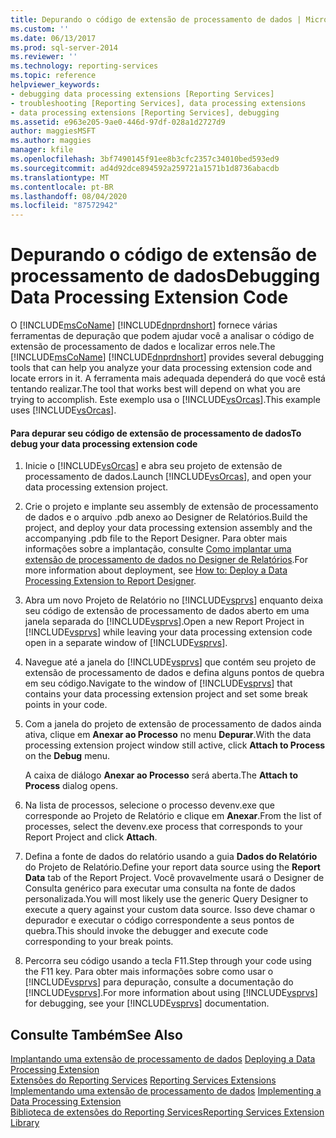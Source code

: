 ```yaml
---
title: Depurando o código de extensão de processamento de dados | Microsoft Docs
ms.custom: ''
ms.date: 06/13/2017
ms.prod: sql-server-2014
ms.reviewer: ''
ms.technology: reporting-services
ms.topic: reference
helpviewer_keywords:
- debugging data processing extensions [Reporting Services]
- troubleshooting [Reporting Services], data processing extensions
- data processing extensions [Reporting Services], debugging
ms.assetid: e963e205-9ae0-446d-97df-028a1d2727d9
author: maggiesMSFT
ms.author: maggies
manager: kfile
ms.openlocfilehash: 3bf7490145f91ee8b3cfc2357c34010bed593ed9
ms.sourcegitcommit: ad4d92dce894592a259721a1571b1d8736abacdb
ms.translationtype: MT
ms.contentlocale: pt-BR
ms.lasthandoff: 08/04/2020
ms.locfileid: "87572942"
---
```

# <a name="debugging-data-processing-extension-code"></a><span data-ttu-id="8f472-102">Depurando o código de extensão de processamento de dados</span><span class="sxs-lookup"><span data-stu-id="8f472-102">Debugging Data Processing Extension Code</span></span>
  <span data-ttu-id="8f472-103">O [!INCLUDE[msCoName](../../../includes/msconame-md.md)] [!INCLUDE[dnprdnshort](../../../includes/dnprdnshort-md.md)] fornece várias ferramentas de depuração que podem ajudar você a analisar o código de extensão de processamento de dados e localizar erros nele.</span><span class="sxs-lookup"><span data-stu-id="8f472-103">The [!INCLUDE[msCoName](../../../includes/msconame-md.md)] [!INCLUDE[dnprdnshort](../../../includes/dnprdnshort-md.md)] provides several debugging tools that can help you analyze your data processing extension code and locate errors in it.</span></span> <span data-ttu-id="8f472-104">A ferramenta mais adequada dependerá do que você está tentando realizar.</span><span class="sxs-lookup"><span data-stu-id="8f472-104">The tool that works best will depend on what you are trying to accomplish.</span></span> <span data-ttu-id="8f472-105">Este exemplo usa o [!INCLUDE[vsOrcas](../../../includes/vsorcas-md.md)].</span><span class="sxs-lookup"><span data-stu-id="8f472-105">This example uses [!INCLUDE[vsOrcas](../../../includes/vsorcas-md.md)].</span></span>  
  
#### <a name="to-debug-your-data-processing-extension-code"></a><span data-ttu-id="8f472-106">Para depurar seu código de extensão de processamento de dados</span><span class="sxs-lookup"><span data-stu-id="8f472-106">To debug your data processing extension code</span></span>  
  
1.  <span data-ttu-id="8f472-107">Inicie o [!INCLUDE[vsOrcas](../../../includes/vsorcas-md.md)] e abra seu projeto de extensão de processamento de dados.</span><span class="sxs-lookup"><span data-stu-id="8f472-107">Launch [!INCLUDE[vsOrcas](../../../includes/vsorcas-md.md)], and open your data processing extension project.</span></span>  
  
2.  <span data-ttu-id="8f472-108">Crie o projeto e implante seu assembly de extensão de processamento de dados e o arquivo .pdb anexo ao Designer de Relatórios.</span><span class="sxs-lookup"><span data-stu-id="8f472-108">Build the project, and deploy your data processing extension assembly and the accompanying .pdb file to the Report Designer.</span></span> <span data-ttu-id="8f472-109">Para obter mais informações sobre a implantação, consulte [Como implantar uma extensão de processamento de dados no Designer de Relatórios](deploying-a-data-processing-extension-to-report-designer.md).</span><span class="sxs-lookup"><span data-stu-id="8f472-109">For more information about deployment, see [How to: Deploy a Data Processing Extension to Report Designer](deploying-a-data-processing-extension-to-report-designer.md).</span></span>  
  
3.  <span data-ttu-id="8f472-110">Abra um novo Projeto de Relatório no [!INCLUDE[vsprvs](../../../includes/vsprvs-md.md)] enquanto deixa seu código de extensão de processamento de dados aberto em uma janela separada do [!INCLUDE[vsprvs](../../../includes/vsprvs-md.md)].</span><span class="sxs-lookup"><span data-stu-id="8f472-110">Open a new Report Project in [!INCLUDE[vsprvs](../../../includes/vsprvs-md.md)] while leaving your data processing extension code open in a separate window of [!INCLUDE[vsprvs](../../../includes/vsprvs-md.md)].</span></span>  
  
4.  <span data-ttu-id="8f472-111">Navegue até a janela do [!INCLUDE[vsprvs](../../../includes/vsprvs-md.md)] que contém seu projeto de extensão de processamento de dados e defina alguns pontos de quebra em seu código.</span><span class="sxs-lookup"><span data-stu-id="8f472-111">Navigate to the window of [!INCLUDE[vsprvs](../../../includes/vsprvs-md.md)] that contains your data processing extension project and set some break points in your code.</span></span>  
  
5.  <span data-ttu-id="8f472-112">Com a janela do projeto de extensão de processamento de dados ainda ativa, clique em **Anexar ao Processo** no menu **Depurar**.</span><span class="sxs-lookup"><span data-stu-id="8f472-112">With the data processing extension project window still active, click **Attach to Process** on the **Debug** menu.</span></span>  
  
     <span data-ttu-id="8f472-113">A caixa de diálogo **Anexar ao Processo** será aberta.</span><span class="sxs-lookup"><span data-stu-id="8f472-113">The **Attach to Process** dialog opens.</span></span>  
  
6.  <span data-ttu-id="8f472-114">Na lista de processos, selecione o processo devenv.exe que corresponde ao Projeto de Relatório e clique em **Anexar**.</span><span class="sxs-lookup"><span data-stu-id="8f472-114">From the list of processes, select the devenv.exe process that corresponds to your Report Project and click **Attach**.</span></span>  
  
7.  <span data-ttu-id="8f472-115">Defina a fonte de dados do relatório usando a guia **Dados do Relatório** do Projeto de Relatório.</span><span class="sxs-lookup"><span data-stu-id="8f472-115">Define your report data source using the **Report Data** tab of the Report Project.</span></span> <span data-ttu-id="8f472-116">Você provavelmente usará o Designer de Consulta genérico para executar uma consulta na fonte de dados personalizada.</span><span class="sxs-lookup"><span data-stu-id="8f472-116">You will most likely use the generic Query Designer to execute a query against your custom data source.</span></span> <span data-ttu-id="8f472-117">Isso deve chamar o depurador e executar o código correspondente a seus pontos de quebra.</span><span class="sxs-lookup"><span data-stu-id="8f472-117">This should invoke the debugger and execute code corresponding to your break points.</span></span>  
  
8.  <span data-ttu-id="8f472-118">Percorra seu código usando a tecla F11.</span><span class="sxs-lookup"><span data-stu-id="8f472-118">Step through your code using the F11 key.</span></span> <span data-ttu-id="8f472-119">Para obter mais informações sobre como usar o [!INCLUDE[vsprvs](../../../includes/vsprvs-md.md)] para depuração, consulte a documentação do [!INCLUDE[vsprvs](../../../includes/vsprvs-md.md)].</span><span class="sxs-lookup"><span data-stu-id="8f472-119">For more information about using [!INCLUDE[vsprvs](../../../includes/vsprvs-md.md)] for debugging, see your [!INCLUDE[vsprvs](../../../includes/vsprvs-md.md)] documentation.</span></span>  
  
## <a name="see-also"></a><span data-ttu-id="8f472-120">Consulte Também</span><span class="sxs-lookup"><span data-stu-id="8f472-120">See Also</span></span>  
 <span data-ttu-id="8f472-121">[Implantando uma extensão de processamento de dados](deploying-a-data-processing-extension.md) </span><span class="sxs-lookup"><span data-stu-id="8f472-121">[Deploying a Data Processing Extension](deploying-a-data-processing-extension.md) </span></span>  
 <span data-ttu-id="8f472-122">[Extensões do Reporting Services](../reporting-services-extensions.md) </span><span class="sxs-lookup"><span data-stu-id="8f472-122">[Reporting Services Extensions](../reporting-services-extensions.md) </span></span>  
 <span data-ttu-id="8f472-123">[Implementando uma extensão de processamento de dados](implementing-a-data-processing-extension.md) </span><span class="sxs-lookup"><span data-stu-id="8f472-123">[Implementing a Data Processing Extension](implementing-a-data-processing-extension.md) </span></span>  
 [<span data-ttu-id="8f472-124">Biblioteca de extensões do Reporting Services</span><span class="sxs-lookup"><span data-stu-id="8f472-124">Reporting Services Extension Library</span></span>](../reporting-services-extension-library.md)  
  
  
